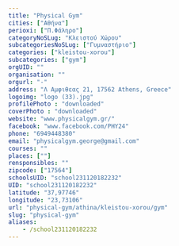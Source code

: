 ```yaml
---
title: "Physical Gym"
cities: ["Αθήνα"]
perioxi: ["Π.Φάληρο"]
categoryNoSLug: "Κλειστού Χώρου"
subcategoriesNoSLug: ["Γυμναστήριο"]
categories: ["kleistou-xorou"]
subcategories: ["gym"]
orgUID: ""
organisation: ""
orgurl: "-"
address: "Λ Αμφιθεας 21, 17562 Athens, Greece"
logoimg: "logo (33).jpg"
profilePhoto : "downloaded"
coverPhoto : "downloaded"
website: "www.physicalgym.gr/"
facebook: "www.facebook.com/PHY24"
phone: "6949448380"
email: "physicalgym.george@gmail.com"
courses: ""
places: [""]
rensponsibles: ""
zipcode: ["17564"]
schoolsUID: "school231120182232"
UID: "school231120182232"
latitude: "37,97746"
longitude: "23,73106"
url: "physical-gym/athina/kleistou-xorou/gym"
slug: "physical-gym"
aliases:
    - /school231120182232
---
```






